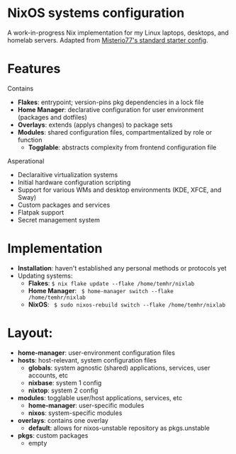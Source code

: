 # NixOS systems configuration

A work-in-progress Nix implementation for my Linux laptops, desktops, and homelab servers. Adapted from [Misterio77's standard starter config](https://github.com/Misterio77/nix-starter-configs).

# Features
Contains
- **Flakes**: entrypoint; version-pins pkg dependencies in a lock file
- **Home Manager**: declarative configuration for user environment (packages and dotfiles)
- **Overlays**: extends (applys changes) to package sets
- **Modules**: shared configuration files, compartmentalized by role or function
  - **Togglable**: abstracts complexity from frontend configuration file

Asperational
- Declaraitive virtualization systems
- Initial hardware configuration scripting
- Support for various WMs and desktop environments (KDE, XFCE, and Sway)
- Custom packages and services
- Flatpak support
- Secret management system

# Implementation
- **Installation**: haven't established any personal methods or protocols yet
- Updating systems:
  - **Flakes**: ` $ nix flake update --flake /home/temhr/nixlab `
  - **Home Manager**: ` $ home-manager switch --flake /home/temhr/nixlab`
  - **NixOS**: ` $ sudo nixos-rebuild switch --flake /home/temhr/nixlab`

# Layout:
- **home-manager**: user-environment configuration files
- **hosts**: host-relevant, system configuration files
  - **globals**: system agnostic (shared) applications, services, user accounts, etc
  - **nixbase**: system 1 config
  - **nixtop**: system 2 config
- **modules**: togglable user/host applications, services, etc
  - **home-manager**: user-specific modules
  - **nixos**: system-specific modules
- **overlays**: contains one overlay
  - **default**: allows for nixos-unstable repository as pkgs.unstable
- **pkgs**: custom packages
  - empty
